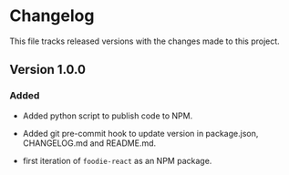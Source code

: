 # Changelog

This file tracks released versions with the changes made to this project.

## Version 1.0.0

### Added

- Added python script to publish code to NPM.
- Added git pre-commit hook to update version in package.json, CHANGELOG.md and README.md.

- first iteration of `foodie-react` as an NPM package.

